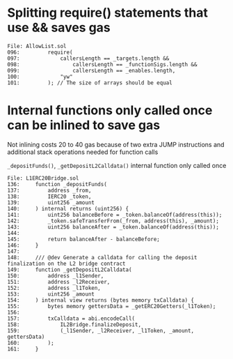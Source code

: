 # Splitting require() statements that use && saves gas

```solidity
File: AllowList.sol
096:         require(
097:             callersLength == _targets.length &&
098:                 callersLength == _functionSigs.length &&
099:                 callersLength == _enables.length,
100:             "yw"
101:         ); // The size of arrays should be equal
```

# Internal functions only called once can be inlined to save gas
Not inlining costs 20 to 40 gas because of two extra JUMP instructions and additional stack operations needed for function calls

`_depositFunds()`, `_getDepositL2Calldata()` internal function only called once
```solidity
File: L1ERC20Bridge.sol
136:     function _depositFunds(
137:         address _from,
138:         IERC20 _token,
139:         uint256 _amount
140:     ) internal returns (uint256) {
141:         uint256 balanceBefore = _token.balanceOf(address(this));
142:         _token.safeTransferFrom(_from, address(this), _amount);
143:         uint256 balanceAfter = _token.balanceOf(address(this));
144: 
145:         return balanceAfter - balanceBefore;
146:     }
147: 
148:     /// @dev Generate a calldata for calling the deposit finalization on the L2 bridge contract
149:     function _getDepositL2Calldata(
150:         address _l1Sender,
151:         address _l2Receiver,
152:         address _l1Token,
153:         uint256 _amount
154:     ) internal view returns (bytes memory txCalldata) {
155:         bytes memory gettersData = _getERC20Getters(_l1Token);
156: 
157:         txCalldata = abi.encodeCall(
158:             IL2Bridge.finalizeDeposit,
159:             (_l1Sender, _l2Receiver, _l1Token, _amount, gettersData)
160:         );
161:     }
```